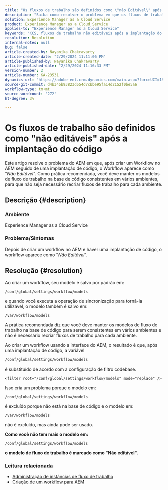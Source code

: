 ```yaml
---
title: "Os fluxos de trabalho são definidos como \"não Editável\" após a implantação do código"
description: "Saiba como resolver o problema em que os fluxos de trabalho são definidos como \"não editável\" após a implantação do código. Mantenha seus modelos de fluxo de trabalho na base de código consistentes entre mult"
solution: Experience Manager as a Cloud Service
product: Experience Manager as a Cloud Service
applies-to: "Experience Manager as a Cloud Service"
keywords: "KCS, fluxos de trabalho não editáveis após a implantação do código, AEM, AEMaaCS, fluxo de trabalho"
resolution: Resolution
internal-notes: null
bug: false
article-created-by: Nayanika Chakravarty
article-created-date: "2/29/2024 11:11:06 PM"
article-published-by: Nayanika Chakravarty
article-published-date: "2/29/2024 11:16:33 PM"
version-number: 2
article-number: KA-23531
dynamics-url: "https://adobe-ent.crm.dynamics.com/main.aspx?forceUCI=1&pagetype=entityrecord&etn=knowledgearticle&id=728c9bcd-57d7-ee11-9079-6045bd006b3d"
source-git-commit: d4b345b93823d554d7cbbe95fa14d2152f0be5a6
workflow-type: tm+mt
source-wordcount: '272'
ht-degree: 3%

---
```


# Os fluxos de trabalho são definidos como &quot;não editáveis&quot; após a implantação do código


Este artigo resolve o problema do AEM em que, após criar um Workflow no AEM seguido de uma implantação de código, o Workflow aparece como &quot;*Não Editável*&quot;. Como prática recomendada, você deve manter os modelos de fluxo de trabalho na base de código consistentes em vários ambientes, para que não seja necessário recriar fluxos de trabalho para cada ambiente.

## Descrição {#description}


### Ambiente

Experience Manager as a Cloud Service

### Problema/Sintomas

Depois de criar um workflow no AEM e haver uma implantação de código, o workflow aparece como &quot;*Não Editável*&quot;.


## Resolução {#resolution}


Ao criar um workflow, seu modelo é salvo por padrão em:


```
/conf/global/settings/workflow/models
```


e quando você executa a operação de sincronização para torná-la utilizável, o modelo também é salvo em:


```
/var/workflow/models
```


A prática recomendada diz que você deve manter os modelos de fluxo de trabalho na base de código para serem consistentes em vários ambientes e não é necessário recriar fluxos de trabalho para cada ambiente.

Ao criar um workflow usando a interface do AEM, o resultado é que, após uma implantação de código, a variável


```
/conf/global/settings/workflow/models
```


é substituído de acordo com a configuração de filtro codebase.


```
<filter root="/conf/global/settings/workflow/models" mode="replace" />
```


Isso cria um problema porque o modelo em:


```
/conf/global/settings/workflow/models
```


é excluído porque não está na base de código e o modelo em:


```
/var/workflow/models
```


não é excluído, mas ainda pode ser usado.

<b>Como você não tem mais o modelo em:</b>


```
/conf/global/settings/workflow/models
```


<b>o modelo de fluxo de trabalho é marcado como &quot;Não editável&quot;.</b>

### <b>Leitura relacionada</b>

- [Administração de instâncias de fluxo de trabalho](https://docs.mktossl.com/docs/experience-manager-cloud-service/content/sites/administering/workflows-administering.html?lang=en)
- [Criação de um workflow para AEM](https://experienceleague.adobe.com/docs/experience-manager-learn/cloud-service/forms/create-aem-workflow/create-workflow.html?lang=en)

